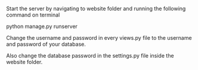 Start the server by navigating to website folder and running the following command on terminal

python manage.py runserver

Change the username and password in every views.py file to the username and password of your database.

Also change the database password in the settings.py file inside the website folder.
